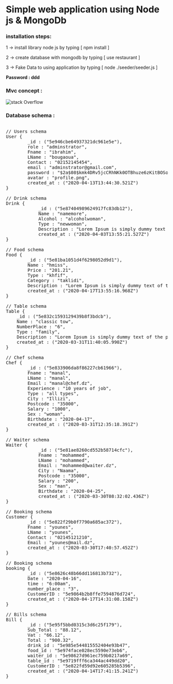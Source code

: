 # Simple web application using Node js & MongoDb

<h3>installation steps: </h3>

1 -> install library node js by typing [ npm install ]

2 -> create database with mongodb by typing [ use restaurant ]

3 -> Fake Data to using application by typing [ node ./seeder/seeder.js ]

<strong>Password : ddd</strong>

<h3>Mvc concept : </h3>

![stack Overflow](https://2.bp.blogspot.com/-I6bIQMAj-Nc/WWaQAbXnfJI/AAAAAAAABZg/aVDBAFcksSogYYNgWqd1GIkOZgtQuCQ7ACLcBGAs/s320/icon-aspnetmvc.png)

<h3>Database schema :</h3>

<pre> 
// Users schema
User {
        _id : ("5e946cbe64937321dc961e5e"),
        role : "adminstrator",
        Fname : "ibrahim",
        LName : "bougaoua",
        Contact : "02152145454",
        email : "adminstrator@gmail.com",
        password : "$2a$08$kmk4DRv5jcCRhNKk0OTBhuze6zKitBOSoSoFKQ/qVKinoVbXzVXkm",
        avatar : "profile.png",
        created_at : ("2020-04-13T13:44:30.521Z")
}

// Drink schema
Drink {
            _id : ("5e87404989624917fc83db12"),
            Name : "namemore",
            Alcohol : "alcoholwoman",
            Type : "newwoman",
            Description : "Lorem Ipsum is simply dummy text of the printing and typesetting industry.",
            created_at : ("2020-04-03T13:55:21.527Z")
}

// Food schema
Food {
        _id : ("5e81ba1051d4f6298052d9d1"),
        Name : "hmiss",
        Price : "201.21",
        Type : "khfif",
        Category : "taklidi",
        Description : "Lorem Ipsum is simply dummy text of the printing and typesetting industry.",
        created_at : ("2020-04-17T13:55:16.968Z")
}

// Table schema
Table {
    _id : ("5e832c1593129439b8f3bdcb"),
    Name : "classic tow",
    NumberPlace : "6",
    Type : "family",
    Description : "Lorem Ipsum is simply dummy text of the printing and typesetting industry.",
    created_at : ("2020-03-31T11:40:05.990Z")
}

// Chef schema
Chef {
        _id : ("5e833906da8f86227cb61966"),
        Fname : "manal",
        LName : "manal",
        Email : "manal@chef.dz",
        Experience : "10 years of job",
        Type : "all types",
        City : "Illizi",
        Postcode : "35000",
        Salary : "1000",
        Sex : "woman",
        Birthdate : "2020-04-17",
        created_at : ("2020-03-31T12:35:18.391Z")
}

// Waiter schema
Waiter {
            _id : ("5e81ae8260cd552b58714cfc"),
            Fname : "mohammed",
            LName : "mohammed",
            Email : "mohammed@waiter.dz",
            City : "Naama",
            Postcode : "35000",
            Salary : "200",
            Sex : "man",
            Birthdate : "2020-04-25",
            created_at : ("2020-03-30T08:32:02.436Z")
}

// Booking schema
Customer {
        _id : ("5e822f29b0f7790a685ac372"),
        Fname : "younes",
        LName : "younes",
        Contact : "02145121210",
        Email : "younes@mail.dz",
        created_at : ("2020-03-30T17:40:57.452Z")
}

// Booking schema
booking {
        _id : ("5e8626c48b66dd116813b732"),
        Date : "2020-04-16",
        time : "6:00am",
        number_place : "3",
        CustomerID : "5e9864b2b8ffe7594876d724",
        created_at : ("2020-04-17T14:31:08.158Z")
}

// Bills schema
Bill {
        _id : ("5e95f5bbd0315c3d6c25f179"),
        Sub_Total : "88.12",
        Vat : "66.12",
        Total : "900.32",
        drink_id : "5e985e544815552404e93b47",
        food_id : "5e974face028ec5590e73eb6",
        waiter_id : "5e98627d961ec759b0217a69",
        table_id : "5e9719fff6ca344ac449dd20",
        CustomerID : "5e822fd59d92e605285b5396",
        created_at : ("2020-04-14T17:41:15.241Z")
}
</pre> 
